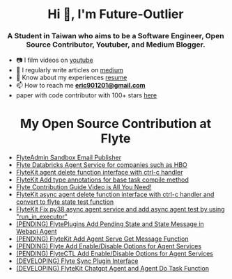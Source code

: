 <h1 align="center">Hi 👋, I'm Future-Outlier</h1>
<h3 align="center">A Student in Taiwan who aims to be a Software Engineer, Open Source Contributor, Youtuber, and Medium Blogger.</h3>
<!-- <p align="left"> <img src="https://komarev.com/ghpvc/?username=hacker-davinci&label=Profile%20views&color=0e75b6&style=flat" alt="hacker-davinci" /> </p> -->

- 📷 I film videos on [youtube](https://www.youtube.com/c/%E8%B3%87%E5%B7%A5%E7%B3%BB%E7%9A%84%E6%96%9C%E6%A7%93%E4%BA%BA%E7%94%9F)
- 📝 I regularly write articles on [medium](https://Future-Outlier.github.io/Medium_Articles/)
- 📄 Know about my experiences [resume](https://Future-Outlier.github.io/CV/ERIC_CHEN_CV.pdf)
- 📫 How to reach me **eric901201@gmail.com**
- paper with code contributor with 100+ stars [here](https://github.com/SinicaGroup/Class-agnostic-Few-shot-Object-Counting)

<h1 align="center">My Open Source Contribution at Flyte</h1>

- [FlyteAdmin Sandbox Email Publisher](https://github.com/flyteorg/flyteadmin/pull/595#event-10049889884)
- [Flyte Databricks Agent Service for companies such as HBO](https://github.com/flyteorg/flytekit/pull/1797)
- [FlyteKit agent delete function interface with ctrl-c handler](https://github.com/flyteorg/flytekit/pull/1782)
- [FlyteKit Add type annotations for base task compile method](https://github.com/flyteorg/flytekit/pull/1789)
- [Flyte Contribution Guide Video is All You Need!](https://youtu.be/V-KlVQmQAjE)
- [FlyteKit async agent delete function interface with ctrl-c handler and convert to flyte state test function](https://github.com/flyteorg/flytekit/pull/1802)
- [FlyteKit Fix py38 async agent service and add async agent test by using "run_in_executor"](https://github.com/flyteorg/flytekit/pull/1866)
- [(PENDING) FlytePlugins Add Pending State and State Message in Webapi Agent](https://github.com/flyteorg/flyte/pull/4106)
- [(PENDING) FlyteKit Add Agent Serve Get Message Function](https://github.com/flyteorg/flytekit/pull/1834)
- [(PENDING) Flyte Add Enable/Disable Options for Agent Services](https://github.com/flyteorg/flyte/pull/4041)
- [(PENDING) FlyteCTL Add Enable/Disable Options for Agent Services](https://github.com/flyteorg/flytectl/pull/420)
- [(DEVELOPING) Flyte Sync Plugin Interface](https://github.com/flyteorg/flyte/pull/4107)
- [(DEVELOPING) FlyteKit Chatgpt Agent and Agent Do Task Function](https://github.com/flyteorg/flytekit/pull/1822)



<!--
<h3 align="left">Connect with me:</h3>
<p align="left">
<a href="https://linkedin.com/in/hanru-chen" target="blank"><img align="center" src="https://raw.githubusercontent.com/rahuldkjain/github-profile-readme-generator/master/src/images/icons/Social/linked-in-alt.svg" alt="hanru-chen" height="30" width="40" /></a>
<a href="https://medium.com/@slashie-person-and-googler" target="blank"><img align="center" src="https://raw.githubusercontent.com/rahuldkjain/github-profile-readme-generator/master/src/images/icons/Social/medium.svg" alt="@slashie-person-and-googler" height="30" width="40" /></a>
<a href="https://www.youtube.com/c/資工系的斜槓人生" target="blank"><img align="center" src="https://raw.githubusercontent.com/rahuldkjain/github-profile-readme-generator/master/src/images/icons/Social/youtube.svg" alt="資工系的斜槓人生" height="30" width="40" /></a>
<a href="/medium.com/feed/@slashie-person-and-googler" target="blank"><img align="center" src="https://raw.githubusercontent.com/rahuldkjain/github-profile-readme-generator/master/src/images/icons/Social/rss.svg" alt="medium.com/feed/@slashie-person-and-googler" height="30" width="40" /></a>
</p>

<h3 align="left">Languages and Tools:</h3>
<p align="left"> <a href="https://www.cprogramming.com/" target="_blank" rel="noreferrer"> <img src="https://raw.githubusercontent.com/devicons/devicon/master/icons/c/c-original.svg" alt="c" width="40" height="40"/> </a> <a href="https://www.w3schools.com/cpp/" target="_blank" rel="noreferrer"> <img src="https://raw.githubusercontent.com/devicons/devicon/master/icons/cplusplus/cplusplus-original.svg" alt="cplusplus" width="40" height="40"/> </a> <a href="https://www.docker.com/" target="_blank" rel="noreferrer"> <img src="https://raw.githubusercontent.com/devicons/devicon/master/icons/docker/docker-original-wordmark.svg" alt="docker" width="40" height="40"/> </a> <a href="https://www.python.org" target="_blank" rel="noreferrer"> <img src="https://raw.githubusercontent.com/devicons/devicon/master/icons/python/python-original.svg" alt="python" width="40" height="40"/> </a> <a href="https://pytorch.org/" target="_blank" rel="noreferrer"> <img src="https://www.vectorlogo.zone/logos/pytorch/pytorch-icon.svg" alt="pytorch" width="40" height="40"/> </a> <a href="https://www.tensorflow.org" target="_blank" rel="noreferrer"> <img src="https://www.vectorlogo.zone/logos/tensorflow/tensorflow-icon.svg" alt="tensorflow" width="40" height="40"/> </a> </p>

![Hacker-Davinci's github stats](https://github-readme-stats.vercel.app/api?username=Hacker-Davinci&orgs=SinicaGroup,Future-Outliers&theme=tokyonight) </br>
-->
<!--
**Hacker-Davinci/Hacker-Davinci** is a ✨ _special_ ✨ repository because its `README.md` (this file) appears on your GitHub profile.

Here are some ideas to get you started:

- 🔭 I’m currently working on ...
- 🌱 I’m currently learning ...
- 👯 I’m looking to collaborate on ...
- 🤔 I’m looking for help with ...
- 💬 Ask me about ...
- 📫 How to reach me: ...
- 😄 Pronouns: ...
- ⚡ Fun fact: ...
-->

